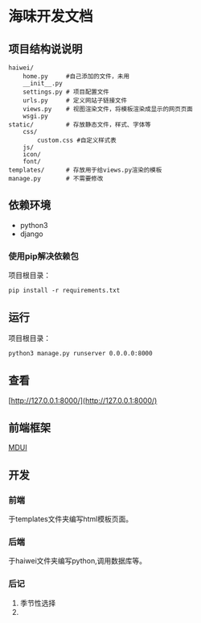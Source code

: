 # 海味开发文档

## 项目结构说说明

```
haiwei/
    home.py		#自己添加的文件，未用
    __init__.py
    settings.py	# 项目配置文件
    urls.py	    # 定义网站子链接文件
    views.py	# 视图渲染文件，将模板渲染成显示的网页页面
    wsgi.py		
static/			# 存放静态文件，样式、字体等
    css/
        custom.css #自定义样式表
    js/
    icon/
    font/
templates/		# 存放用于给views.py渲染的模板 
manage.py 		# 不需要修改
```

## 依赖环境
- python3
- django

### 使用pip解决依赖包

项目根目录：
```
pip install -r requirements.txt
```

## 运行
项目根目录：
```bash
python3 manage.py runserver 0.0.0.0:8000
```

## 查看
[http://127.0.0.1:8000/](http://127.0.0.1:8000/)


## 前端框架
[MDUI](https://www.mdui.org/)

## 开发

### 前端 
于templates文件夹编写html模板页面。

### 后端
于haiwei文件夹编写python,调用数据库等。

### 后记
1. 季节性选择
2. 


